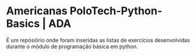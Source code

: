 # Americanas PoloTech-Python-Basics | ADA
É um repósiório onde foram inseridas as listas de exercícios desenvolvidas durante o módulo de programação básica em python.
